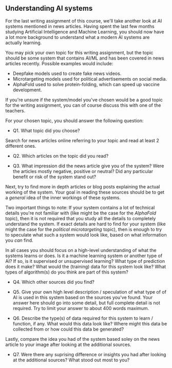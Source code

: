 
## Understanding AI systems

For the last writing assignment of this course, we'll take another look at AI
systems mentioned in news articles. Having spent the last few months studying
Artificial Intelligence and Machine Learning, you should now have a lot more
background to understand what a modern AI systems are actually learning.

You may pick your own topic for this writing assignment, but the topic should
be some system that contains AI/ML and has been covered in news articles
recently. Possible examples would include:

* Deepfake models used to create fake news videos.
* Microtargeting models used for political advertisements on social media.
* AlphaFold used to solve protein-folding, which can speed up vaccine development.

If you're unsure if the system/model you've chosen would be a good topic for
the writing assignment, you can of course discuss this with one of the
teachers.

For your chosen topic, you should answer the following question:

* Q1. What topic did you choose?

Search for news articles online referring to your topic and read at least 2
different ones.

* Q2. Which articles on the topic did you read?

* Q3. What impression did the news article give you of the system? Were the articles mostly negative, positive or neutral? Did any particular benefit or risk of the system stand out?

Next, try to find more in depth articles or blog posts explaining the actual
working of the system. Your goal in reading these sources should be to get a
*general* idea of the inner workings of these systems.

Two important things to note: If your system contains a lot of technical
details you're not familiar with (like might be the case for the *AlphaFold*
topic), then it is not required that you study all the details to completely
understand the system. If exact details are hard to find for your system (like
might the case for the *political microtargeting* topic), then is enough to try
to speculate what such a system would look like, based on what information you
*can* find.

In all cases you should focus on a high-level understanding of what the systems
learns or does. Is it a machine learning system or another type of AI?  If so,
is it supervised or unsupervised learning? What type of prediction does it
make?  What would the (training) data for this system look like? What types of
algorithm(s) do you think are part of this system?

* Q4. Which other sources did you find?

* Q5. Give your own high level description / speculation of what type of of AI is used in this system based on the sources you've found. Your answer here should go into some detail, but full complete detail is not required. Try to limit your answer to about 400 words maximum.

* Q6. Describe the type(s) of data required for this system to learn / function, if any. What would this data look like? Where might this data be collected from or how could this data be generated?

Lastly, compare the idea you had of the system based soley on the news article
to your image after looking at the additional sources.

* Q7. Were there any suprising difference or insights you had after looking at the additional sources? What stood out most to you?

